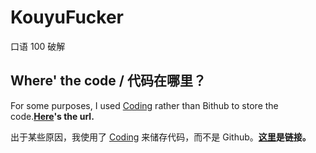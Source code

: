 # KouyuFucker
口语 100 破解
## Where' the code / 代码在哪里？
For some purposes, I used [Coding](https://coding.net) rather than Bithub to store the code.**[Here](https://e.coding.net/goldenhuaji/KouyuFucker/KouyuFucker.git)'s the url.**


出于某些原因，我使用了 [Coding](https://coding.net) 来储存代码，而不是 Github。**[这里](https://e.coding.net/goldenhuaji/KouyuFucker/KouyuFucker.git)是链接。**
